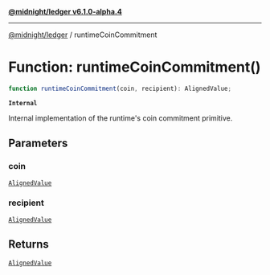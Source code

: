 [**@midnight/ledger v6.1.0-alpha.4**](../README.md)

***

[@midnight/ledger](../globals.md) / runtimeCoinCommitment

# Function: runtimeCoinCommitment()

```ts
function runtimeCoinCommitment(coin, recipient): AlignedValue;
```

**`Internal`**

Internal implementation of the runtime's coin commitment primitive.

## Parameters

### coin

[`AlignedValue`](../type-aliases/AlignedValue.md)

### recipient

[`AlignedValue`](../type-aliases/AlignedValue.md)

## Returns

[`AlignedValue`](../type-aliases/AlignedValue.md)
